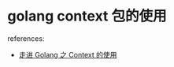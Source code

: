 # golang context 包的使用

references: 
  - [走进 Golang 之 Context 的使用](https://mp.weixin.qq.com/s/ogzx9CqlRKOZT3gC4I0Vgg)